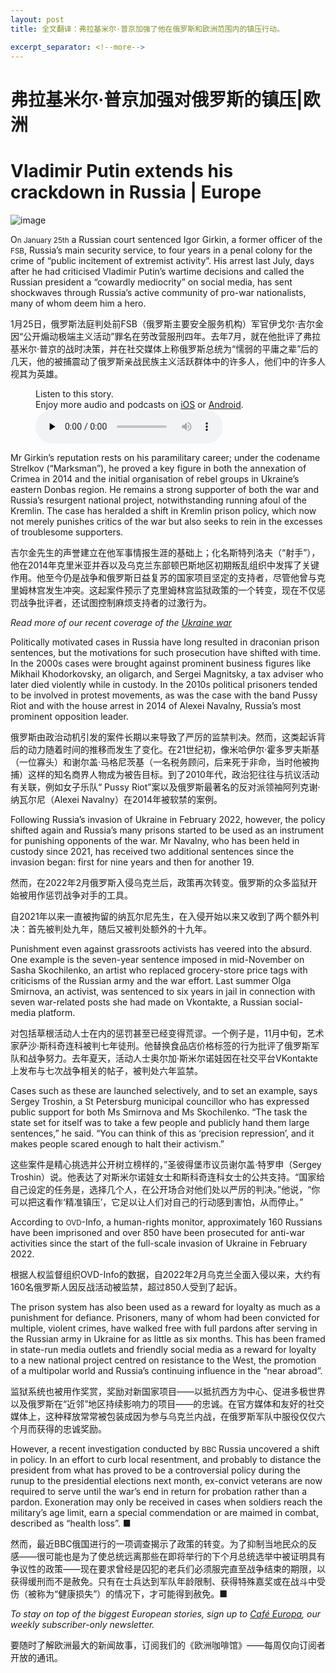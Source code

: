 ```yaml
---
layout: post
title: 全文翻译：弗拉基米尔·普京加强了他在俄罗斯和欧洲范围内的镇压行动。

excerpt_separator: <!--more-->
---
```



<!--more-->

# 弗拉基米尔·普京加强对俄罗斯的镇压|欧洲


# Vladimir Putin extends his crackdown in Russia | Europe

![image](https://images.weserv.nl/?url=www.economist.com/img/b/1280/720/90/media-assets/image/20240210_EUP002.jpg)

<div></div><p><span>O</span><small>n January 25th</small> a Russian court sentenced Igor Girkin, a former officer of the <small>FSB</small>, Russia’s main security service, to four years in a penal colony for the crime of “public incitement of extremist activity”. His arrest last July, days after he had criticised Vladimir Putin’s wartime decisions and called the Russian president a “cowardly mediocrity” on social media, has sent shockwaves through Russia’s active community of pro-war nationalists, many of whom deem him a hero.</p>

1月25日，俄罗斯法庭判处前FSB（俄罗斯主要安全服务机构）军官伊戈尔·吉尔金因“公开煽动极端主义活动”罪名在劳改营服刑四年。去年7月，就在他批评了弗拉基米尔·普京的战时决策，并在社交媒体上称俄罗斯总统为“懦弱的平庸之辈”后的几天，他的被捕震动了俄罗斯亲战民族主义活跃群体中的许多人，他们中的许多人视其为英雄。





<div><figure><div><figcaption>Listen to this story.</figcaption> <span>Enjoy more audio and podcasts on<!-- --> <a href="https://www.economist.comhttps://economist-app.onelink.me/d2eC/bed1b25" id="audio-ios-cta" rel="noreferrer" target="_blank">iOS</a> <!-- -->or<!-- --> <a href="https://www.economist.comhttps://economist-app.onelink.me/d2eC/7f3c199" id="audio-android-cta" rel="noreferrer" target="_blank">Android</a>.</span></div><audio controls="" id="audio-player" preload="none" src="https://www.economist.com/media-assets/audio/046%20Europe%20-%20Russia-fa56bd3f4c627014223db97e60e62a35.mp3" title="Vladimir Putin extends his crackdown in Russia"><p>Your browser does not support the &lt;audio&gt; element.</p></audio><div><div></div></div></figure></div><p>Mr Girkin’s reputation rests on his paramilitary career; under the codename Strelkov (“Marksman”), he proved a key figure in both the annexation of Crimea in 2014 and the initial organisation of rebel groups in Ukraine’s eastern Donbas region. He remains a strong supporter of both the war and Russia’s resurgent national project, notwithstanding running afoul of the Kremlin. The case has heralded a shift in Kremlin prison policy, which now not merely punishes critics of the war but also seeks to rein in the excesses of troublesome supporters. </p>

吉尔金先生的声誉建立在他军事情报生涯的基础上；化名斯特列洛夫（“射手”），他在2014年克里米亚并吞以及乌克兰东部顿巴斯地区初期叛乱组织中发挥了关键作用。他至今仍是战争和俄罗斯日益复苏的国家项目坚定的支持者，尽管他曾与克里姆林宫发生冲突。这起案件预示了克里姆林宫监狱政策的一个转变，现在不仅惩罚战争批评者，还试图控制麻烦支持者的过激行为。


<aside><p><i>Read more of our recent coverage of the <a href="https://www.economist.com/ukraine-crisis">Ukraine war</a></i></p></aside><p>Politically motivated cases in Russia have long resulted in draconian prison sentences, but the motivations for such prosecution have shifted with time. In the 2000s cases were brought against prominent business figures like Mikhail Khodorkovsky, an oligarch, and Sergei Magnitsky, a tax adviser who later died violently while in custody. In the 2010s political prisoners tended to be involved in protest movements, as was the case with the band Pussy Riot and with the house arrest in 2014 of Alexei Navalny, Russia’s most prominent opposition leader. </p>

俄罗斯由政治动机引发的案件长期以来导致了严厉的监禁判决。然而，这类起诉背后的动力随着时间的推移而发生了变化。在21世纪初，像米哈伊尔·霍多罗夫斯基（一位寡头）和谢尔盖·马格尼茨基（一名税务顾问，后来死于非命，当时他被拘捕）这样的知名商界人物成为被告目标。到了2010年代，政治犯往往与抗议活动有关联，例如女子乐队“ Pussy Riot”案以及俄罗斯最著名的反对派领袖阿列克谢·纳瓦尔尼（Alexei Navalny）在2014年被软禁的案例。


<div><div><div id="econ-1"></div></div></div><p>Following Russia’s invasion of Ukraine in February 2022, however, the policy shifted again and Russia’s many prisons started to be used as an instrument for punishing opponents of the war. Mr Navalny, who has been held in custody since 2021, has received two additional sentences since the invasion began: first for nine years and then for another 19.</p>

然而，在2022年2月俄罗斯入侵乌克兰后，政策再次转变。俄罗斯的众多监狱开始被用作惩罚战争对手的工具。

自2021年以来一直被拘留的纳瓦尔尼先生，在入侵开始以来又收到了两个额外判决：首先被判处九年，随后又被判处额外的十九年。


<p>Punishment even against grassroots activists has veered into the absurd. One example is the seven-year sentence imposed in mid-November on Sasha Skochilenko, an artist who replaced grocery-store price tags with criticisms of the Russian army and the war effort. Last summer Olga Smirnova, an activist, was sentenced to six years in jail in connection with seven war-related posts she had made on Vkontakte, a Russian social-media platform. </p>

对包括草根活动人士在内的惩罚甚至已经变得荒谬。一个例子是，11月中旬，艺术家萨沙·斯科奇连科被判七年徒刑。他替换食品店价格标签的行为批评了俄罗斯军队和战争努力。去年夏天，活动人士奥尔加·斯米尔诺娃因在社交平台VKontakte上发布与七次战争相关的帖子，被判处六年监禁。


<p>Cases such as these are launched selectively, and to set an example, says Sergey Troshin, a St Petersburg municipal councillor who has expressed public support for both Ms Smirnova and Ms Skochilenko. “The task the state set for itself was to take a few people and publicly hand them large sentences,” he said. “You can think of this as ‘precision repression’, and it makes people scared enough to halt their activism.” </p>

这些案件是精心挑选并公开树立榜样的，”圣彼得堡市议员谢尔盖·特罗申（Sergey Troshin）说。他表达了对斯米尔诺娃女士和斯科奇连科女士的公共支持。“国家给自己设定的任务是，选择几个人，在公开场合对他们处以严厉的判决。”他说，“你可以把这看作‘精准镇压’，它足以让人们对自己的行动感到害怕，从而停止。”


<p>According to <small>OVD</small>-Info, a human-rights monitor, approximately 160 Russians have been imprisoned and over 850 have been prosecuted for anti-war activities since the start of the full-scale invasion of Ukraine in February 2022. </p>

根据人权监督组织OVD-Info的数据，自2022年2月乌克兰全面入侵以来，大约有160名俄罗斯人因反战活动被监禁，超过850人受到了起诉。


<p>The prison system has also been used as a reward for loyalty as much as a punishment for defiance. Prisoners, many of whom had been convicted for multiple, violent crimes, have walked free with full pardons after serving in the Russian army in Ukraine for as little as six months. This has been framed in state-run media outlets and friendly social media as a reward for loyalty to a new national project centred on resistance to the West, the promotion of a multipolar world and Russia’s continuing influence in the “near abroad”. </p>

监狱系统也被用作奖赏，奖励对新国家项目——以抵抗西方为中心、促进多极世界以及俄罗斯在“近邻”地区持续影响力的项目——的忠诚。在官方媒体和友好的社交媒体上，这种释放常常被包装成因为参与乌克兰内战，在俄罗斯军队中服役仅仅六个月而获得的忠诚奖励。


<div><div><div id="econ-2"></div></div></div><p>However, a recent investigation conducted by <small>BBC </small>Russia uncovered a shift in policy. In an effort to curb local resentment, and probably to distance the president from what has proved to be a controversial policy during the runup to the presidential elections next month, ex-convict veterans are now required to serve until the war’s end in return for probation rather than a pardon. Exoneration may only be received in cases when soldiers reach the military’s age limit, earn a special commendation or are maimed in combat, described as “health loss”. <span>■</span></p>

然而，最近BBC俄国进行的一项调查揭示了政策的转变。为了抑制当地民众的反感——很可能也是为了使总统远离那些在即将举行的下个月总统选举中被证明具有争议性的政策——现在要求曾经是囚犯的老兵们必须服完直至战争结束的期限，以获得缓刑而不是赦免。只有在士兵达到军队年龄限制、获得特殊嘉奖或在战斗中受伤（被称为“健康损失”）的情况下，才可能得到赦免。■


<p><i>To stay on top of the biggest European stories, sign up to <a href="https://www.economist.com/newsletters/cafe-europa">Café Europa</a>, our weekly subscriber-only newsletter.</i></p>

要随时了解欧洲最大的新闻故事，订阅我们的《欧洲咖啡馆》——每周仅向订阅者开放的通讯。


